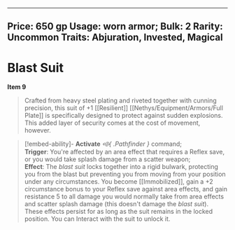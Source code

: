 
---
Price: 650 gp
Usage: worn armor;
Bulk: 2
Rarity: Uncommon
Traits: Abjuration, Invested, Magical
---

# Blast Suit

**Item 9**

> Crafted from heavy steel plating and riveted together with cunning precision, this suit of +1 [[Resilient]] [[Nethys/Equipment/Armors/Full Plate]] is specifically designed to protect against sudden explosions. This added layer of security comes at the cost of movement, however.

> [!embed-ability]- **Activate**
>  *⬲{ .Pathfinder }* command; 
> **Trigger**: You're affected by an area effect that requires a Reflex save, or you would take splash damage from a scatter weapon;
> **Effect**: The _blast suit_ locks together into a rigid bulwark, protecting you from the blast but preventing you from moving from your position under any circumstances. You become [[Immobilized]], gain a +2 circumstance bonus to your Reflex save against area effects, and gain resistance 5 to all damage you would normally take from area effects and scatter splash damage (this doesn't damage the _blast suit_). These effects persist for as long as the suit remains in the locked position. You can Interact with the suit to unlock it.


